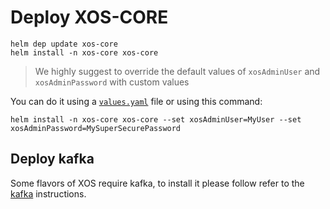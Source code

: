 # Deploy XOS-CORE

```shell
helm dep update xos-core
helm install -n xos-core xos-core
```

> We highly suggest to override the default values of
> `xosAdminUser` and `xosAdminPassword` with custom values

You can do it using a [`values.yaml`](https://docs.helm.sh/chart_template_guide/#values-files) file or using this command:

```shell
helm install -n xos-core xos-core --set xosAdminUser=MyUser --set xosAdminPassword=MySuperSecurePassword
```

## Deploy kafka

Some flavors of XOS require kafka, to install it please
follow refer to the [kafka](kafka.md) instructions.
